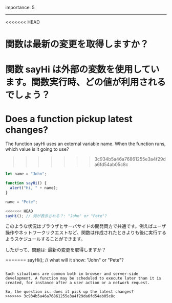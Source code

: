 importance: 5

---

<<<<<<< HEAD
# 関数は最新の変更を取得しますか？

関数 sayHi は外部の変数を使用しています。関数実行時、どの値が利用されるでしょう？
=======
# Does a function pickup latest changes?

The function sayHi uses an external variable name. When the function runs, which value is it going to use?
>>>>>>> 3c934b5a46a76861255e3a4f29da6fd54ab05c8c

```js
let name = "John";

function sayHi() {
  alert("Hi, " + name);
}

name = "Pete";

<<<<<<< HEAD
sayHi(); // 何が表示される？: "John" or "Pete"?
```

このような状況はブラウザとサーバサイドの開発両方で共通です。例えばユーザ操作やネットワークリクエストなど、関数は作成されたときよりも後に実行するようスケジュールすることができます。

したがって、問題は: 最新の変更を取得しますか？

=======
sayHi(); // what will it show: "John" or "Pete"?
```

Such situations are common both in browser and server-side development. A function may be scheduled to execute later than it is created, for instance after a user action or a network request.

So, the question is: does it pick up the latest changes?
>>>>>>> 3c934b5a46a76861255e3a4f29da6fd54ab05c8c
